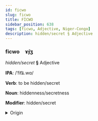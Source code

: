 ```yaml
---
id: ficwo
slug: ficwo
title: FİCWO
sidebar_position: 638
tags: [ficwo, Adjective, Niger-Congo]
description: hidden/secret § Adjective
---
```


### ficwo&emsp;<span kind="abugida">ɤ̄ɟʒ</span>

*hidden/secret* **§** Adjective

**IPA**: /ˈfit͡ɕ.wɑ/

**Verb**: to be hidden/secret

**Noun**: hiddenness/secretness

**Modifier**: hidden/secret

<details>
    <summary>Origin</summary>
    Swahili -ficha <br/>
    <em>Niger-Congo Language Family</em>
</details>